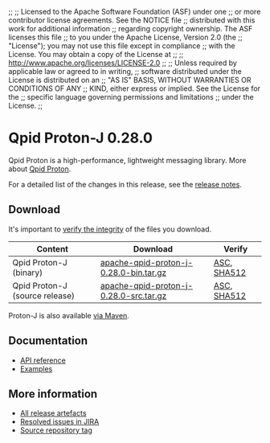 ;;
;; Licensed to the Apache Software Foundation (ASF) under one
;; or more contributor license agreements.  See the NOTICE file
;; distributed with this work for additional information
;; regarding copyright ownership.  The ASF licenses this file
;; to you under the Apache License, Version 2.0 (the
;; "License"); you may not use this file except in compliance
;; with the License.  You may obtain a copy of the License at
;;
;;   http://www.apache.org/licenses/LICENSE-2.0
;;
;; Unless required by applicable law or agreed to in writing,
;; software distributed under the License is distributed on an
;; "AS IS" BASIS, WITHOUT WARRANTIES OR CONDITIONS OF ANY
;; KIND, either express or implied.  See the License for the
;; specific language governing permissions and limitations
;; under the License.
;;

# Qpid Proton-J 0.28.0

Qpid Proton is a high-performance, lightweight messaging library. More
about [Qpid Proton]({{site_url}}/proton/index.html).

For a detailed list of the changes in this release, see the [release
notes](release-notes.html).

## Download

It's important to [verify the
integrity]({{site_url}}/download.html#verify-what-you-download) of
the files you download.

| Content | Download | Verify |
|---------|----------|--------|
| Qpid Proton-J (binary) | [apache-qpid-proton-j-0.28.0-bin.tar.gz](http://archive.apache.org/dist/qpid/proton-j/0.28.0/apache-qpid-proton-j-0.28.0-bin.tar.gz) | [ASC](https://archive.apache.org/dist/qpid/proton-j/0.28.0/apache-qpid-proton-j-0.28.0-bin.tar.gz.asc), [SHA512](https://archive.apache.org/dist/qpid/proton-j/0.28.0/apache-qpid-proton-j-0.28.0-bin.tar.gz.sha512) |
| Qpid Proton-J (source release) | [apache-qpid-proton-j-0.28.0-src.tar.gz](http://archive.apache.org/dist/qpid/proton-j/0.28.0/apache-qpid-proton-j-0.28.0-src.tar.gz) | [ASC](https://archive.apache.org/dist/qpid/proton-j/0.28.0/apache-qpid-proton-j-0.28.0-src.tar.gz.asc), [SHA512](https://archive.apache.org/dist/qpid/proton-j/0.28.0/apache-qpid-proton-j-0.28.0-src.tar.gz.sha512) |

Proton-J is also available [via Maven]({{site_url}}/maven.html).

## Documentation


<div class="two-column" markdown="1">

 - [API reference](api/index.html)
 - [Examples](https://github.com/apache/qpid-proton-j/tree/0.28.0/examples)

</div>


## More information

 - [All release artefacts](http://archive.apache.org/dist/qpid/proton-j/0.28.0)
 - [Resolved issues in JIRA](https://issues.apache.org/jira/issues/?jql=project+%3D+PROTON+AND+fixVersion+%3D+%27proton-j-0.28.0%27+AND+resolution+%3D+%27fixed%27+ORDER+BY+priority+DESC)
 - [Source repository tag](https://gitbox.apache.org/repos/asf?p=qpid-proton-j.git;a=tag;h=0.28.0)

<script type="text/javascript">
  _deferredFunctions.push(function() {
      if ("0.28.0" === "{{current_proton_j_release}}") {
          _modifyCurrentReleaseLinks();
      }
  });
</script>
